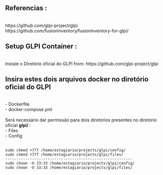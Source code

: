 
Referencias :
<br>
-----------------------------------------------------------------------------
<br>
https://github.com/glpi-project/glpi
https://github.com/fusioninventory/fusioninventory-for-glpi/
<br>
<h2>Setup GLPI Container :</h2>
<br>
Instale o Diretório oficial do GLPI from: https://github.com/glpi-project/glpi

<br>
<h2>Insira estes dois arquivos docker no diretório oficial do GLPI</h2> 
<br>
- Dockerfile
<br>
- docker-compose.yml
<br>
<br>
Será necessário dar permissão para dois diretórios presentes no diretório oficial <b>glpi/</b> :
<br>
- Files
<br>
- Config
<br>
<br>

```
sudo chmod +777 /home/estagiario/projects/glpi/config/
sudo chmod +777 /home/estagiario/projects/glpi/files/
---------------------------------------------------------
sudo chown -U 33:33 /home/estagiario/projects/glpi/config/
sudo chown -U 33:33 /home/estagiario/projects/glpi/files/
```
